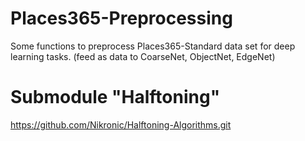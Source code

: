 # Places365-Preprocessing
Some functions to preprocess Places365-Standard data set for deep learning tasks. (feed as data to CoarseNet, ObjectNet, EdgeNet)


# Submodule "Halftoning"
https://github.com/Nikronic/Halftoning-Algorithms.git